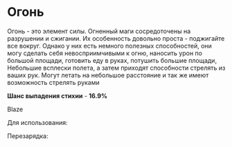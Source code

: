# Огонь

Огонь - это элемент силы. Огненный маги сосредоточены на разрушении и сжигании. Их особенность довольно проста - поджигайте все вокруг. Однако у них есть немного полезных способностей, они могу сделать себя невосприимчивыми к огню, наносить урон по большой площади, готовить еду в руках, потушить большие площади, Небольшие всплески полета, а затем приходят способности стрелять из ваших рук. Могут летать на небольшое расстояние и так же имеют возможность стрелять руками

**Шанс выпадения стихии** - **16.9%**

Blaze

Для использования:

Перезарядка:

